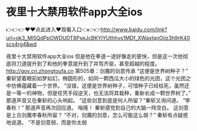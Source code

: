 # 夜里十大禁用软件app大全ios

👉👉👉♥♥点此进入♥观看入口👈👉👉http://www.baidu.com/link?url=ok3_Ml5QdPpOWDUDT8PseJcBKYiYUthhvs1MDf_XWaxIqoOiiz3h9rK40scs4rg4&wd

夜里十大禁用软件app大全ios
但是他在拳道一途好像走的更快，但是这一次他彻底将刀道提升到了和他的拳意提升到了并驾齐驱，甚至超越的程度。
http://gov.cn.zhongtoufa.cn
第505章：剑魔的剑意传承
    “这便是世界树种子？”
    秦斩望着眼前如梦如幻，椭圆形的，如同一颗西瓜大小的绿色的光团，这个光团之中仿佛蕴藏着一个世界。
    “没错，这便是世界树种子，可惜种子已经枯死，虽然还是一等一的神物，但是任凭手段逆天，也无法将其栽种，重新长成一颗世界树了。”
    那道声音又在秦斩的心头响起。
    “这些剑意到底是何人所留？”秦斩又询问道。
    “李春秋！”
    那道声音再次回应道。
    嗡隆！
    秦斩感觉到自己的大脑一阵空白。
    这剑意是上古剑魔李春秋所留？
    “不对，剑魔的剑意，怎么可能这么弱？”
    秦斩有点疑惑地说道。
    “不是剑意弱，而是你太弱
